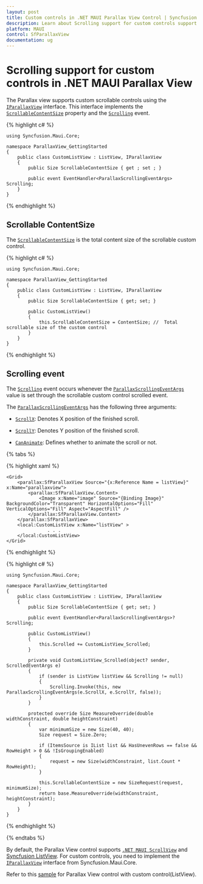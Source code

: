 ```yaml
---
layout: post
title: Custom controls in .NET MAUI Parallax View Control | Syncfusion
description: Learn about Scrolling support for custom controls support in Syncfusion .NET MAUI Parallax View (SfParallaxView) control and more.
platform: MAUI
control: SfParallaxView
documentation: ug
---
```


# Scrolling support for custom controls in .NET MAUI Parallax View

The Parallax view supports custom scrollable controls using the [`IParallaxView`]() interface. This interface implements the [`ScrollableContentSize`]() property and the [`Scrolling`]() event. 

{% highlight c# %}

    using Syncfusion.Maui.Core;

    namespace ParallaxView_GettingStarted
    {
        public class CustomListView : ListView, IParallaxView
        {
            public Size ScrollableContentSize { get ; set ; }

            public event EventHandler<ParallaxScrollingEventArgs> Scrolling;
        }
    }

{% endhighlight %}                         

## Scrollable ContentSize

The [`ScrollableContentSize`]() is the total content size of the scrollable custom control.

{% highlight c# %}

    using Syncfusion.Maui.Core;

    namespace ParallaxView_GettingStarted
    {
        public class CustomListView : ListView, IParallaxView
        {
            public Size ScrollableContentSize { get; set; }

            public CustomListView()
            {
                this.ScrollableContentSize = ContentSize; //  Total scrollable size of the custom control
            }
        }
    }

{% endhighlight %}

## Scrolling event

The [`Scrolling`]() event occurs whenever the [`ParallaxScrollingEventArgs`]() value is set through the scrollable custom control scrolled event.

The [`ParallaxScrollingEventArgs`]() has the following three arguments:

* [`ScrollX`](): Denotes X position of the finished scroll.

* [`ScrollY`](): Denotes Y position of the finished scroll.

* [`CanAnimate`](): Defines whether to animate the scroll or not.

{% tabs %}

{% highlight xaml %}

    <Grid>
        <parallax:SfParallaxView Source="{x:Reference Name = listView}" x:Name="parallaxview">
            <parallax:SfParallaxView.Content>
                <Image x:Name="image" Source="{Binding Image}" BackgroundColor="Transparent" HorizontalOptions="Fill" VerticalOptions="Fill" Aspect="AspectFill" />
            </parallax:SfParallaxView.Content>
        </parallax:SfParallaxView>
        <local:CustomListView x:Name="listView" >
                   . . .
        </local:CustomListView>
    </Grid>

{% endhighlight %}

{% highlight c# %}

    using Syncfusion.Maui.Core;

    namespace ParallaxView_GettingStarted
    {
        public class CustomListView : ListView, IParallaxView
        {
            public Size ScrollableContentSize { get; set; }

            public event EventHandler<ParallaxScrollingEventArgs>? Scrolling;

            public CustomListView()
            {
                this.Scrolled += CustomListView_Scrolled;
            }

            private void CustomListView_Scrolled(object? sender, ScrolledEventArgs e)
            {
                if (sender is ListView listView && Scrolling != null)
                {
                    Scrolling.Invoke(this, new ParallaxScrollingEventArgs(e.ScrollX, e.ScrollY, false));
                }
            }

            protected override Size MeasureOverride(double widthConstraint, double heightConstraint)
            {
                var minimumSize = new Size(40, 40);
                Size request = Size.Zero;

                if (ItemsSource is IList list && HasUnevenRows == false && RowHeight > 0 && !IsGroupingEnabled)
                {
                    request = new Size(widthConstraint, list.Count * RowHeight);
                }

                this.ScrollableContentSize = new SizeRequest(request, minimumSize);
                return base.MeasureOverride(widthConstraint, heightConstraint);
            }
        }
    }

{% endhighlight %}

{% endtabs %}

By default, the Parallax View control supports [`.NET MAUI ScrollView`]() and [Syncfusion ListView](). For custom controls, you need to implement the [`IParallaxView`]() interface from Syncfusion.Maui.Core.

Refer to this [sample]() for Parallax View control with custom control(ListView).